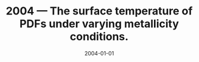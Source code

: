 ---
title: "2004 &mdash; The surface temperature of PDFs under varying metallicity conditions."
collection: publications
refereed: 'no'
date: "2004-01-01"
venue: "Astronomische Nachrichten Suppl."
paperurl: 
link: "https://ui.adsabs.harvard.edu/abs/2004ANS...325...97R"
citation: "Roellig, M.; Ossenkopf, V.; Stutzki, J., Astronomische Nachrichten Suppl., Vol. 325, p. part no 1, 97 (2004)"
---